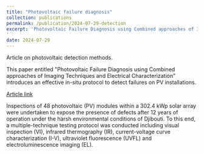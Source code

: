 ```yaml
---
title: "Photovoltaic failure diagnosis"
collection: publications
permalink: /publication/2024-07-29-detection
excerpt: 'Photovoltaic Failure Diagnosis using Combined approaches of Imaging Techniques and Electrical Characterization
'
date: 2024-07-29
---
```


Article on photovoltaic detection methods.

This paper entitled "Photovoltaic Failure Diagnosis using Combined approaches of Imaging Techniques and Electrical Characterization" introduces an effective in-situ protocol to detect failures on PV installations.

[Article link](https://doi.org/10.1051/epjpv/2024022 )

Inspections of 48 photovoltaic (PV) modules within a 302.4 kWp solar array were undertaken to expose the presence of defects after 12 years of operation under the harsh environmental conditions of Djibouti. To this end, a multiple-technique testing protocol was conducted including visual inspection (VI), infrared thermography (IR), current-voltage curve characterization (I-V), ultraviolet fluorescence (UVFL) and electroluminescence imaging (EL).
